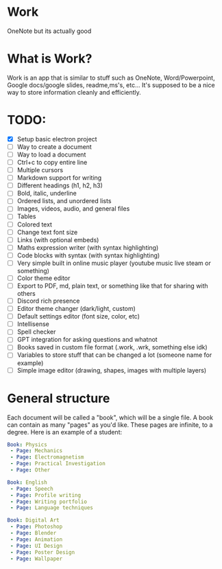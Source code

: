 # Work
OneNote but its actually good

# What is Work?
Work is an app that is similar to stuff such as OneNote, Word/Powerpoint, Google docs/google slides, readme,ms's, etc... It's supposed to be a nice way to store information cleanly and efficiently.

# TODO:
- [x] Setup basic electron project
- [ ] Way to create a document
- [ ] Way to load a document
- [ ] Ctrl+c to copy entire line
- [ ] Multiple cursors
- [ ] Markdown support for writing
- [ ] Different headings (h1, h2, h3)
- [ ] Bold, italic, underline
- [ ] Ordered lists, and unordered lists
- [ ] Images, videos, audio, and general files
- [ ] Tables
- [ ] Colored text
- [ ] Change text font size
- [ ] Links (with optional embeds)
- [ ] Maths expression writer (with syntax highlighting)
- [ ] Code blocks with syntax (with syntax highlighting)
- [ ] Very simple built in online music player (youtube music live steam or something)
- [ ] Color theme editor
- [ ] Export to PDF, md, plain text, or something like that for sharing with others
- [ ] Discord rich presence
- [ ] Editor theme changer (dark/light, custom)
- [ ] Default settings editor (font size, color, etc)
- [ ] Intellisense
- [ ] Spell checker
- [ ] GPT integration for asking questions and whatnot
- [ ] Books saved in custom file format (.work, .wrk, something else idk)
- [ ] Variables to store stuff that can be changed a lot (someone name for example)
- [ ] Simple image editor (drawing, shapes, images with multiple layers)

# General structure
Each document will be called a "book", which will be a single file. A book can contain as many "pages" as you'd like. These pages are infinite, to a degree. Here is an example of a student:
```yml
Book: Physics
 - Page: Mechanics
 - Page: Electromagnetism
 - Page: Practical Investigation
 - Page: Other

Book: English
 - Page: Speech
 - Page: Profile writing
 - Page: Writing portfolio
 - Page: Language techniques

Book: Digital Art
 - Page: Photoshop
 - Page: Blender
 - Page: Animation
 - Page: UI Design
 - Page: Poster Design
 - Page: Wallpaper
```